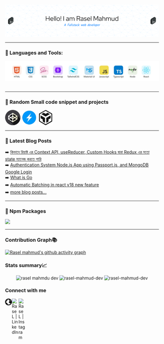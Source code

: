 ![](assets/github-header-image.png)


<!---
rasel-mahmud-dev/rasel-mahmud-dev is a ✨ special ✨ repository because its `README.md` (this file) appears on your GitHub profile.
You can click the Preview link to take a look at your changes.
--->


---
### 📕 Languages and Tools:

[//]: # (<span><img width="40px" src="./assets/js.svg"  alt=""/></span>)

[//]: # (<span><img width="40px" src="./assets/ts.svg"  alt=""/></span>)

[//]: # (<span><img width="40px" src="./assets/react.svg"  alt=""/></span>)

[//]: # (<span><img width="40px" src="./assets/Nextjs-logo.svg"  alt=""/></span>)

[//]: # (<span><img width="40px" src="./assets/redux.svg"  alt=""/></span>)

[//]: # (<span><img width="40px" src="./assets/scss.svg"  alt=""/></span>)

[//]: # (<span><img width="40px" src="./assets/tailwindcss-l.webp"  alt=""/></span>)

[//]: # (<span><img width="40px" src="https://raw.githubusercontent.com/github/explore/80688e429a7d4ef2fca1e82350fe8e3517d3494d/topics/nodejs/nodejs.png"  alt=""/></span>)

[//]: # (<span><img width="40px" src="./assets/mongodb-icon.svg"  alt=""/></span>)



<img src="./assets/2023-02-12_144858copy.webp" />

<br />
<br />


---


### 📕 Random Small code snippet and projects

<a href="https://codepen.io/rasel-mahmud-dev"><img width="50px" src="./assets/codepen.webp"></a>
<a href="https://stackblitz.com/@rasel-mahmud-dev"><img width="50px" src="./assets/stackblitz.webp"></a>
<a href="https://codesandbox.io/u/rasel.mahmud.dev"><img width="50px" src="./assets/csb-ios.svg"></a>

---

### 📕 Latest Blog Posts

<!-- BLOG-POST-LIST:START -->
<!-- BLOG-POST-LIST:END -->


➡️ [কিভাবে রিয়াক্ট এর Context API, useReducer, Custom Hooks দ্বারা Redux এর মতো state ম্যানেজ করতে পারি](https://rasel-portfolio.vercel.app/blogs/%E0%A6%95%E0%A6%BF%E0%A6%AD%E0%A6%BE%E0%A6%AC%E0%A7%87-%E0%A6%B0%E0%A6%BF%E0%A7%9F%E0%A6%BE%E0%A6%95%E0%A7%8D%E0%A6%9F-%E0%A6%8F%E0%A6%B0-Context-API-useReducer-Custom-Hooks-%E0%A6%A6%E0%A7%8D%E0%A6%AC%E0%A6%BE%E0%A6%B0%E0%A6%BE-Redux-%E0%A6%8F%E0%A6%B0-%E0%A6%AE%E0%A6%A4%E0%A7%8B-state-%E0%A6%AE%E0%A7%8D%E0%A6%AF%E0%A6%BE%E0%A6%A8%E0%A7%87%E0%A6%9C-%E0%A6%95%E0%A6%B0%E0%A6%A4%E0%A7%87-%E0%A6%AA%E0%A6%BE%E0%A6%B0%E0%A6%BF)
<br />
➡️ [Authentication System Node.js App using Passport.js, and MongoDB Google Login](https://rasel-portfolio.vercel.app/blogs/authentication-system-nodejs-app-using-passportjs-and-mongodb-google-login)
<br />
➡️ [What is Go](https://javascript-refresh.vercel.app/golang/what-is-go)
<br />
➡️ [Automatic Batching in react v18 new feature](https://rasel-portfolio.vercel.app/blogs/react-automatic-batching-in-react-v18)
<br />
➡️ [more blog posts...](https://rasel-portfolio.vercel.app/blogs)

---

### 📕 Npm Packages

<a href="https://www.npmjs.com/package/rasel-react-table"><img width="200px" src="https://camo.githubusercontent.com/6dd649a6b1daa1bf329fec7d590a50ebc1c207d4765fdbed5b697a7b5c8c6111/68747470733a2f2f6e6f6465692e636f2f6e706d2f726173656c2d72656163742d7461626c652e706e673f646f776e6c6f6164733d74727565"/></a>


---

### Contribution Graph📚

[![Rasel mahmud's github activity graph](https://github-readme-activity-graph.cyclic.app/graph?username=rasel-mahmud-dev&theme=xcode)](https://github.com/rasel-mahmud-dev/github-readme-activity-graph)

### Stats summary📈

<p align="center">
 
 <img width="40%" src="https://github-readme-stats.vercel.app/api/top-langs?username=rasel-mahmud-dev&show_icons=true&theme=dracula&title_color=ff8000&text_color=ffffff&bg_color=6a6a6a&locale=en&layout=compact&hide_border=true" alt="rasel mahmdu dev" /> 

 <img width="48%" src="https://github-readme-stats.vercel.app/api?username=rasel-mahmud-dev&show_icons=true&theme=dracula&title_color=ff8000&text_color=ffffff&bg_color=6a6a6a&locale=en&hide_border=true" alt="rasel-mahmud-dev" />
<img width="48%" src="https://github-readme-streak-stats.herokuapp.com/?user=rasel-mahmud-dev&theme=highcontrast&hide_border=true" alt="rasel-mahmud-dev" />



### Connect with me

[<img align="left" alt="RaseL.com" width="22px" src="https://raw.githubusercontent.com/iconic/open-iconic/master/svg/globe.svg" />][website]
[<img align="left" alt="RaseL | LinkedIn" width="22px" src="https://cdn.jsdelivr.net/npm/simple-icons@v3/icons/linkedin.svg" />][linkedin]
[<img align="left" alt="RaseL | Instagram" width="22px" src="https://cdn.jsdelivr.net/npm/simple-icons@v3/icons/instagram.svg" />][instagram]




<br />
 


<!-- This like variable -->
[website]: https://rasel-portfolio.vercel.app
[instagram]: https://instagram.com/rasel-mahmud-dev
[linkedin]: https://linkedin.com/in/rasel-mahmud-dev


